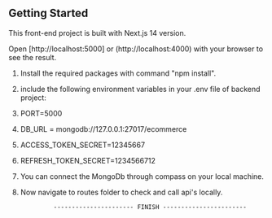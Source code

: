 
## Getting Started

This front-end project is built with Next.js 14 version.

Open [http://localhost:5000] or (http://localhost:4000) with your browser to see the result.

1. Install the required packages with command "npm install".
2. include the following environment variables in your .env file of backend project:
3. PORT=5000
4. DB_URL = mongodb://127.0.0.1:27017/ecommerce
5. ACCESS_TOKEN_SECRET=12345667
6. REFRESH_TOKEN_SECRET=1234566712
7. You can connect the MongoDb through compass on your local machine.
8. Now navigate to routes folder to check and call api's locally.

                ---------------------- FINISH -----------------------
 